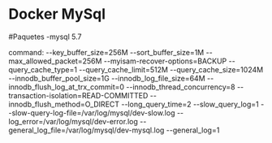 # Docker MySql

#Paquetes
-mysql 5.7


command: --key_buffer_size=256M --sort_buffer_size=1M --max_allowed_packet=256M --myisam-recover-options=BACKUP --query_cache_type=1 --query_cache_limit=512M --query_cache_size=1024M --innodb_buffer_pool_size=1G --innodb_log_file_size=64M --innodb_flush_log_at_trx_commit=0 --innodb_thread_concurrency=8 --transaction-isolation=READ-COMMITTED --innodb_flush_method=O_DIRECT --long_query_time=2 --slow_query_log=1 --slow-query-log-file=/var/log/mysql/dev-slow.log --log_error=/var/log/mysql/dev-error.log --general_log_file=/var/log/mysql/dev-mysql.log --general_log=1
